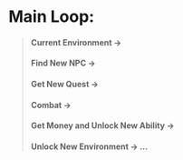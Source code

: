 


# Main Loop:

>#### Current Environment -> 
>#### Find New NPC -> 
>#### Get New Quest -> 
>#### Combat -> 
>#### Get Money and Unlock New Ability -> 
>#### Unlock New Environment -> ...